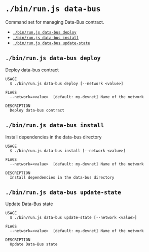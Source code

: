 `./bin/run.js data-bus`
=======================

Command set for managing Data-Bus contract.

* [`./bin/run.js data-bus deploy`](#binrunjs-data-bus-deploy)
* [`./bin/run.js data-bus install`](#binrunjs-data-bus-install)
* [`./bin/run.js data-bus update-state`](#binrunjs-data-bus-update-state)

## `./bin/run.js data-bus deploy`

Deploy data-bus contract

```
USAGE
  $ ./bin/run.js data-bus deploy [--network <value>]

FLAGS
  --network=<value>  [default: my-devnet] Name of the network

DESCRIPTION
  Deploy data-bus contract
```

## `./bin/run.js data-bus install`

Install dependencies in the data-bus directory

```
USAGE
  $ ./bin/run.js data-bus install [--network <value>]

FLAGS
  --network=<value>  [default: my-devnet] Name of the network

DESCRIPTION
  Install dependencies in the data-bus directory
```

## `./bin/run.js data-bus update-state`

Update Data-Bus state

```
USAGE
  $ ./bin/run.js data-bus update-state [--network <value>]

FLAGS
  --network=<value>  [default: my-devnet] Name of the network

DESCRIPTION
  Update Data-Bus state
```
